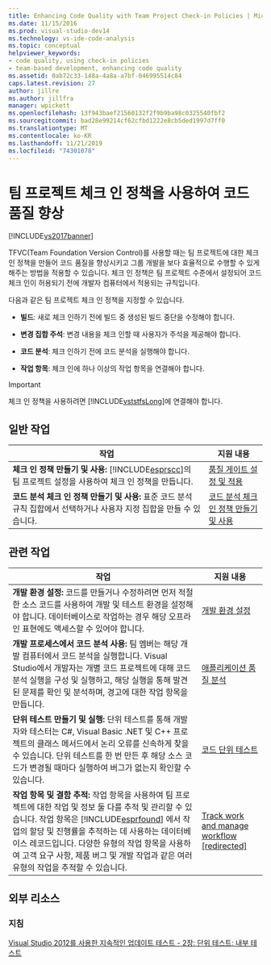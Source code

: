 ```yaml
---
title: Enhancing Code Quality with Team Project Check-in Policies | Microsoft Docs
ms.date: 11/15/2016
ms.prod: visual-studio-dev14
ms.technology: vs-ide-code-analysis
ms.topic: conceptual
helpviewer_keywords:
- code quality, using check-in policies
- team-based development, enhancing code quality
ms.assetid: 0ab72c33-148a-4a8a-a7bf-046995514c84
caps.latest.revision: 27
author: jillre
ms.author: jillfra
manager: wpickett
ms.openlocfilehash: 13f943baef21560132f2f9b9ba98c0325540fbf2
ms.sourcegitcommit: bad28e99214cf62cfbd1222e8cb5ded1997d7ff0
ms.translationtype: MT
ms.contentlocale: ko-KR
ms.lasthandoff: 11/21/2019
ms.locfileid: "74301078"
---
```

# <a name="enhancing-code-quality-with-team-project-check-in-policies"></a>팀 프로젝트 체크 인 정책을 사용하여 코드 품질 향상
[!INCLUDE[vs2017banner](../includes/vs2017banner.md)]

TFVC(Team Foundation Version Control)를 사용할 때는 팀 프로젝트에 대한 체크 인 정책을 만들어 코드 품질을 향상시키고 그룹 개발을 보다 효율적으로 수행할 수 있게 해주는 방법을 적용할 수 있습니다. 체크 인 정책은 팀 프로젝트 수준에서 설정되어 코드 체크 인이 허용되기 전에 개발자 컴퓨터에서 적용되는 규칙입니다.

 다음과 같은 팀 프로젝트 체크 인 정책을 지정할 수 있습니다.

- **빌드**: 새로 체크 인하기 전에 빌드 중 생성된 빌드 중단을 수정해야 합니다.

- **변경 집합 주석**: 변경 내용을 체크 인할 때 사용자가 주석을 제공해야 합니다.

- **코드 분석**: 체크 인하기 전에 코드 분석을 실행해야 합니다.

- **작업 항목**: 체크 인에 하나 이상의 작업 항목을 연결해야 합니다.

> [!IMPORTANT]
> 체크 인 정책을 사용하려면 [!INCLUDE[vststfsLong](../includes/vststfslong-md.md)]에 연결해야 합니다.

## <a name="common-tasks"></a>일반 작업

|작업|지원 내용|
|----------|------------------------|
|**체크 인 정책 만들기 및 사용:** [!INCLUDE[esprscc](../includes/esprscc-md.md)]의 팀 프로젝트 설정을 사용하여 체크 인 정책을 만듭니다.|[품질 게이트 설정 및 적용](https://msdn.microsoft.com/library/bdc5666e-6cf0-45b2-a0a1-133c3f61e852)|
|**코드 분석 체크 인 정책 만들기 및 사용:** 표준 코드 분석 규칙 집합에서 선택하거나 사용자 지정 집합을 만들 수 있습니다.|[코드 분석 체크 인 정책 만들기 및 사용](../code-quality/creating-and-using-code-analysis-check-in-policies.md)|

## <a name="related-tasks"></a>관련 작업

|작업|지원 내용|
|----------|------------------------|
|**개발 환경 설정:** 코드를 만들거나 수정하려면 먼저 적절한 소스 코드를 사용하여 개발 및 테스트 환경을 설정해야 합니다. 데이터베이스로 작업하는 경우 해당 오프라인 표현에도 액세스할 수 있어야 합니다.|[개발 환경 설정](https://msdn.microsoft.com/7b686610-d379-4ca0-9608-73ef0e576e3a)|
|**개발 프로세스에서 코드 분석 사용:** 팀 멤버는 해당 개발 컴퓨터에서 코드 분석을 실행합니다. Visual Studio에서 개발자는 개별 코드 프로젝트에 대해 코드 분석 실행을 구성 및 실행하고, 해당 실행을 통해 발견된 문제를 확인 및 분석하며, 경고에 대한 작업 항목을 만듭니다.|[애플리케이션 품질 분석](../code-quality/analyzing-application-quality-by-using-code-analysis-tools.md)|
|**단위 테스트 만들기 및 실행:** 단위 테스트를 통해 개발자와 테스터는 C#, Visual Basic .NET 및 C++ 프로젝트의 클래스 메서드에서 논리 오류를 신속하게 찾을 수 있습니다. 단위 테스트를 한 번 만든 후 해당 소스 코드가 변경될 때마다 실행하여 버그가 없는지 확인할 수 있습니다.|[코드 단위 테스트](../test/unit-test-your-code.md)|
|**작업 항목 및 결함 추적:** 작업 항목을 사용하여 팀 프로젝트에 대한 작업 및 정보 둘 다를 추적 및 관리할 수 있습니다. 작업 항목은 [!INCLUDE[esprfound](../includes/esprfound-md.md)] 에서 작업의 할당 및 진행률을 추적하는 데 사용하는 데이터베이스 레코드입니다. 다양한 유형의 작업 항목을 사용하여 고객 요구 사항, 제품 버그 및 개발 작업과 같은 여러 유형의 작업을 추적할 수 있습니다.|[Track work and manage workflow &#91;redirected&#93;](https://msdn.microsoft.com/d2d8637d-0ef8-4ca3-874e-a04713344032)|

## <a name="external-resources"></a>외부 리소스

### <a name="guidance"></a>지침
 [Visual Studio 2012를 사용한 지속적인 업데이트 테스트 - 2장: 단위 테스트: 내부 테스트](https://go.microsoft.com/fwlink/?LinkID=255188)
